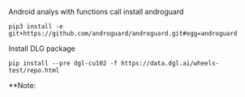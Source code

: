 Android analys with functions call
install androguard
```
pip3 install -e git+https://github.com/androguard/androguard.git#egg=androguard
```
Install DLG package
```
pip install --pre dgl-cu102 -f https://data.dgl.ai/wheels-test/repo.html
```
**Note:
